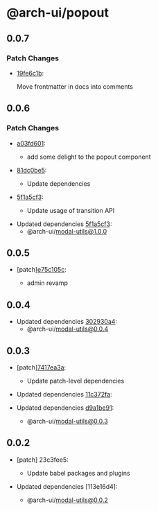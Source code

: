 # @arch-ui/popout

## 0.0.7

### Patch Changes

- [19fe6c1b](https://github.com/keystonejs/keystone-5/commit/19fe6c1b):

  Move frontmatter in docs into comments

## 0.0.6

### Patch Changes

- [a03fd601](https://github.com/keystonejs/keystone-5/commit/a03fd601):

  - add some delight to the popout component

- [81dc0be5](https://github.com/keystonejs/keystone-5/commit/81dc0be5):

  - Update dependencies

- [5f1a5cf3](https://github.com/keystonejs/keystone-5/commit/5f1a5cf3):

  - Update usage of transition API

* Updated dependencies [5f1a5cf3](https://github.com/keystonejs/keystone-5/commit/5f1a5cf3):
  - @arch-ui/modal-utils@1.0.0

## 0.0.5

- [patch][e75c105c](https://github.com/keystonejs/keystone-5/commit/e75c105c):

  - admin revamp

## 0.0.4

- Updated dependencies [302930a4](https://github.com/keystonejs/keystone-5/commit/302930a4):
  - @arch-ui/modal-utils@0.0.4

## 0.0.3

- [patch][7417ea3a](https://github.com/keystonejs/keystone-5/commit/7417ea3a):

  - Update patch-level dependencies

- Updated dependencies [11c372fa](https://github.com/keystonejs/keystone-5/commit/11c372fa):
- Updated dependencies [d9a1be91](https://github.com/keystonejs/keystone-5/commit/d9a1be91):
  - @arch-ui/modal-utils@0.0.3

## 0.0.2

- [patch] 23c3fee5:

  - Update babel packages and plugins

- Updated dependencies [113e16d4]:
  - @arch-ui/modal-utils@0.0.2
